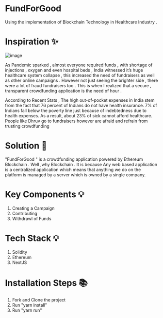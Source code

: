 # FundForGood

Using the implementation of Blockchain Technology in Healthcare Industry .

# Inspiration ✨

![image](https://user-images.githubusercontent.com/64789514/166096534-1b4b05d5-560b-491b-9b34-686fbe5d6668.png)

As Pandemic sparked , almost everyone required funds , with shortage of injections , oxygen and even hospital beds , India witnessed it’s huge healthcare system collapse , this increased the need of fundraisers as well as other online campaigns . However not just seeing the brighter side  , there were a lot of fraud fundraisers too .
This is when I realized that a secure , transparent crowdfunding application is the need of hour .

According to Recent Stats , The high out-of-pocket expenses in India stem from
the fact that 76 percent of Indians do not have health insurance.
7% of Indians fall below the poverty line just because of
indebtedness due to health expenses.
As a result, about 23% of sick cannot afford healthcare. People like Dhruv go to fundraisers however are afraid and refrain from trusting crowdfunding 

# Solution 🤖

"FundForGood " is a crowdfunding application powered by Ethereum Blockchain .
Well  ,why Blockchain .
It is because Any web based application is a centralized application which means that anything we do on the platform is managed by a server which is owned by a single company.

# Key Components 💡

1. Creating a Campaign 
2. Contributing 
3. Withdrawl of Funds 

# Tech Stack 💡 

1. Solidity 
2. Ethereum 
3. NextJS 

# Installation Steps 📚

1. Fork and Clone the project 
2. Run "yarn install"
3. Run "yarn run" 

